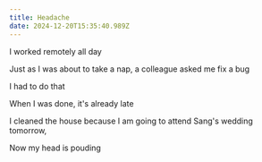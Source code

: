 ```yaml
---
title: Headache
date: 2024-12-20T15:35:40.989Z
---
```


I worked remotely all day

Just as I was about to take a nap, a colleague asked me fix a bug

I had to do that

When I was done, it's already late

I cleaned the house because I am going to attend Sang's wedding tomorrow,

Now my head is pouding
